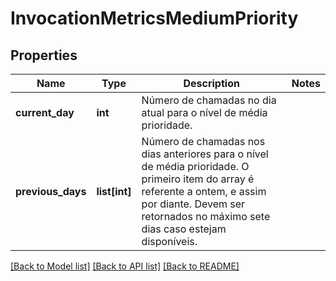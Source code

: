 # InvocationMetricsMediumPriority

## Properties
Name | Type | Description | Notes
------------ | ------------- | ------------- | -------------
**current_day** | **int** | Número de chamadas no dia atual para o nível de média prioridade. | 
**previous_days** | **list[int]** | Número de chamadas nos dias anteriores para o nível de média prioridade. O primeiro item do array é referente a ontem, e assim por diante. Devem ser retornados no máximo sete dias caso estejam disponíveis. | 

[[Back to Model list]](../README.md#documentation-for-models) [[Back to API list]](../README.md#documentation-for-api-endpoints) [[Back to README]](../README.md)

